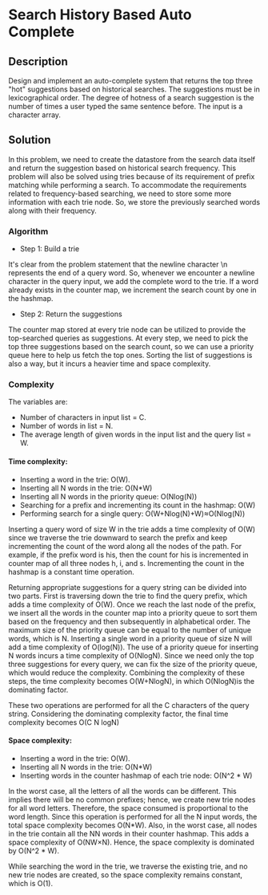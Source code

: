 # Search History Based Auto Complete

## Description

Design and implement an auto-complete system that returns the top three "hot" suggestions based on historical searches. The suggestions must be in lexicographical order. The degree of hotness of a search suggestion is the number of times a user typed the same sentence before. The input is a character array.

## Solution

In this problem, we need to create the datastore from the search data itself and return the suggestion based on historical search frequency. This problem will also be solved using tries because of its requirement of prefix matching while performing a search. To accommodate the requirements related to frequency-based searching, we need to store some more information with each trie node. So, we store the previously searched words along with their frequency.

### Algorithm

- Step 1: Build a trie

It's clear from the problem statement that the newline character \n represents the end of a query word. So, whenever we encounter a newline character in the query input, we add the complete word to the trie. If a word already exists in the counter map, we increment the search count by one in the hashmap.

- Step 2: Return the suggestions

The counter map stored at every trie node can be utilized to provide the top-searched queries as suggestions. At every step, we need to pick the top three suggestions based on the search count, so we can use a priority queue here to help us fetch the top ones. Sorting the list of suggestions is also a way, but it incurs a heavier time and space complexity.

### Complexity

The variables are:

- Number of characters in input list = C.
- Number of words in list = N.
- The average length of given words in the input list and the query list = W.

#### Time complexity:

- Inserting a word in the trie: O(W).
- Inserting all N words in the trie: O(N*W)
- Inserting all N words in the priority queue: O(Nlog(N))
- Searching for a prefix and incrementing its count in the hashmap: O(W)
- Performing search for a single query: O(W+Nlog(N)+W)≈O(Nlog(N))

Inserting a query word of size W in the trie adds a time complexity of O(W) since we traverse the trie downward to search the prefix and keep incrementing the count of the word along all the nodes of the path. For example, if the prefix word is his, then the count for his is incremented in counter map of all three nodes h, i, and s. Incrementing the count in the hashmap is a constant time operation.

Returning appropriate suggestions for a query string can be divided into two parts. First is traversing down the trie to find the query prefix, which adds a time complexity of O(W). Once we reach the last node of the prefix, we insert all the words in the counter map into a priority queue to sort them based on the frequency and then subsequently in alphabetical order. The maximum size of the priority queue can be equal to the number of unique words, which is N. Inserting a single word in a priority queue of size N will add a time complexity of O(log(N)). The use of a priority queue for inserting N words incurs a time complexity of O(NlogN). Since we need only the top three suggestions for every query, we can fix the size of the priority queue, which would reduce the complexity. Combining the complexity of these steps, the time complexity becomes O(W+NlogN), in which O(NlogN)is the dominating factor.

These two operations are performed for all the C characters of the query string. Considering the dominating complexity factor, the final time complexity becomes O(C N logN)

#### Space complexity:

- Inserting a word in the trie: O(W).
- Inserting all N words in the trie: O(N*W)
- Inserting words in the counter hashmap of each trie node: O(N^2 * W)

In the worst case, all the letters of all the words can be different. This implies there will be no common prefixes; hence, we create new trie nodes for all word letters. Therefore, the space consumed is proportional to the word length. Since this operation is performed for all the N input words, the total space complexity becomes O(N*W). Also, in the worst case, all nodes in the trie contain all the NN words in their counter hashmap. This adds a space complexity of O(NW×N). Hence, the space complexity is dominated by O(N^2 * W).

While searching the word in the trie, we traverse the existing trie, and no new trie nodes are created, so the space complexity remains constant, which is O(1). 